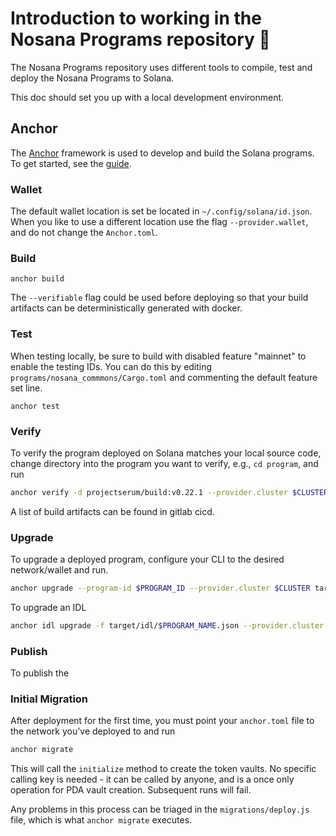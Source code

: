 # Introduction to working in the Nosana Programs repository 🎊

The Nosana Programs repository uses different tools to compile, test and deploy the Nosana Programs
to Solana.

This doc should set you up with a local development environment.

## Anchor

The [Anchor](https://github.com/coral-xyz/anchor) framework is used to develop and build the Solana programs.
To get started, see the [guide](https://book.anchor-lang.com/getting_started/getting_started.html).

### Wallet

The default wallet location is set be located in `~/.config/solana/id.json`.
When you like to use a different location use the flag `--provider.wallet`, and do not change the `Anchor.toml`.

### Build

```
anchor build
```

The `--verifiable` flag could be used before deploying so that your build artifacts can be deterministically generated
with docker.

### Test

When testing locally, be sure to build with disabled feature "mainnet" to enable the testing IDs. You can do this by
editing `programs/nosana_commmons/Cargo.toml` and commenting the default feature set line.

```
anchor test
```

### Verify

To verify the program deployed on Solana matches your local source code, change directory into the program you want to
verify, e.g., `cd program`, and run

```bash
anchor verify -d projectserum/build:v0.22.1 --provider.cluster $CLUSTER nosJhNRqr2bc9g1nfGDcXXTXvYUmxD4cVwy2pMWhrYM
```

A list of build artifacts can be found in gitlab cicd.

### Upgrade

To upgrade a deployed program, configure your CLI to the desired network/wallet and run.

```bash
anchor upgrade --program-id $PROGRAM_ID --provider.cluster $CLUSTER target/deploy/$PROGRAM_NAME.so
```

To upgrade an IDL

```bash
anchor idl upgrade -f target/idl/$PROGRAM_NAME.json --provider.cluster $CLUSTER $PROGRAM_ID
```

### Publish

To publish the

### Initial Migration

After deployment for the first time, you must point your `anchor.toml` file to the network you've deployed to and run

```bash
anchor migrate
```

This will call the `initialize` method to create the token vaults. No specific calling key is needed - it can be called
by anyone, and is a once only operation for PDA vault creation. Subsequent runs will fail.

Any problems in this process can be triaged in the `migrations/deploy.js` file, which is what `anchor migrate` executes.
